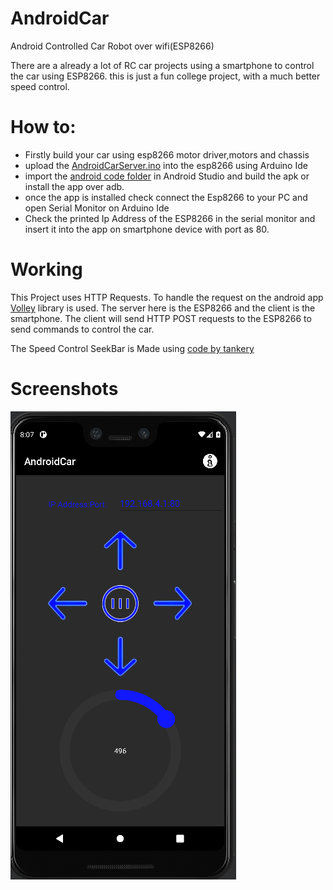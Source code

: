 # AndroidCar
Android Controlled Car Robot over wifi(ESP8266)


There are a already a lot of RC car projects using a smartphone to control the car using ESP8266.
this is just a fun college project, with a much better speed control.


# How to:

+ Firstly build your car using esp8266 motor driver,motors and chassis
+ upload the [AndroidCarServer.ino](https://github.com/05prateek/AndroidCar/blob/main/AndroidCarServer.ino) into the esp8266 using Arduino Ide
+ import the [android code folder](https://github.com/05prateek/AndroidCar/tree/main/Android) in Android Studio and build the apk or install the app over adb.
+ once the app is installed check connect the Esp8266 to your PC and open Serial Monitor on Arduino Ide
+ Check the printed Ip Address of the ESP8266 in the serial monitor and insert it into the app on smartphone device with port as 80.

# Working

This Project uses HTTP Requests.
To handle the request on the android app [Volley](https://github.com/google/volley) library is used.
The server here is the ESP8266 and the client is the smartphone. The client will send HTTP POST requests to the ESP8266 to send commands to control the car.

The Speed Control SeekBar is Made using [code by tankery](https://github.com/tankery/CircularSeekBar)

# Screenshots

![](https://github.com/05prateek/AndroidCar/blob/main/Screenshots/AndroidCar.png)
